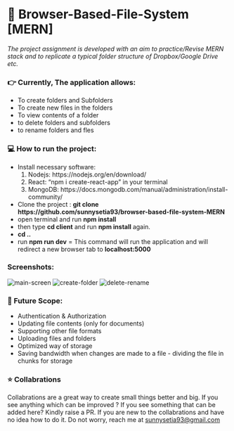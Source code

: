 # :file_folder: Browser-Based-File-System [MERN]

<i>The project assignment is developed with an aim to practice/Revise MERN stack and to replicate a typical folder structure of Dropbox/Google Drive etc.</i>

### :point_right: Currently, The application allows:
<ul>
  <li>To create folders and Subfolders</li>
  <li>To create new files in the folders</li>
  <li>To view contents of a folder</li>
  <li>to delete folders and subfolders</li>
  <li>to rename folders and fles</li>
</ul>

### :computer: How to run the project:

<ul>
  <li>Install necessary software: 
    <ol>
      <li> Nodejs: https://nodejs.org/en/download/ </li>
      <li> React: “npm i create-react-app” in your terminal </li>
      <li> MongoDB: https://docs.mongodb.com/manual/administration/install-community/ </li>
    </ol>
  </li>
  
  <li> Clone the project : <b>git clone https://github.com/sunnysetia93/browser-based-file-system-MERN</b> </li>
  <li> open terminal and run <b>npm install </b></li>
  <li>then type <b>cd client</b> and run <b>npm install </b> again.</li>
  <li> <b>cd ..</b> </li>
  <li> run <b>npm run dev</b> = This command will run the application and will redirect a new browser tab to <b>localhost:5000</b></li>
</ul>

### Screenshots:

![main-screen](https://github.com/sunnysetia93/browser-based-file-system-MERN/blob/master/screenshots/3.screen2.PNG)
![create-folder](https://github.com/sunnysetia93/browser-based-file-system-MERN/blob/master/screenshots/2.screen-2-%20create%20folder.PNG)
![delete-rename](https://github.com/sunnysetia93/browser-based-file-system-MERN/blob/master/screenshots/4.delete-rename-onrightclick.PNG)


### :pushpin: Future Scope:
<ul>
  <li>Authentication & Authorization</li>
  <li>Updating file contents (only for documents)</li>
  <li>Supporting other file formats</li>
  <li>Uploading files and folders</li>
  <li>Optimized way of storage</li>
  <li>Saving bandwidth when changes are made to a file
    - dividing the file in chunks for storage</li>
</ul>

### :star: Collabrations
Collabrations are a great way to create small things better and big. If you see anything which can be improved ? If you see something that can be added here? Kindly raise a PR. If you are new to the collabrations and have no idea how to do it. Do not worry, reach me at sunnysetia93@gmail.com

